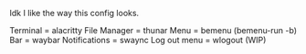 Idk I like the way this config looks.

Terminal = alacritty
File Manager = thunar
Menu = bemenu (bemenu-run -b)
Bar = waybar
Notifications = swaync
Log out menu = wlogout (WIP)

